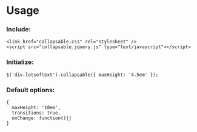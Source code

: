 # Usage
### Include:
```
<link href="collapsable.css" rel="stylesheet" />
<script src="collapsable.jquery.js" type="text/javascript"></script>
```

### Initialize:
```
$('div.lotsoftext').collapsable({ maxHeight: '4.5em' });
```

### Default options:
```
{
  maxHeight: '10em',
  transitions: true,
  onChange: function(){}
}
```
